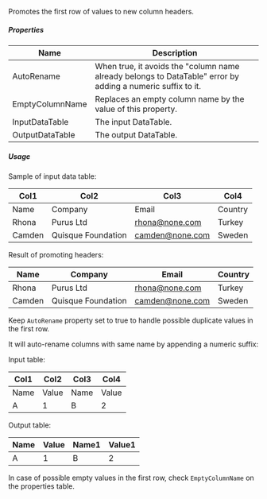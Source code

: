 Promotes the first row of values to new column headers.

<div class="data-table-sprite promote-headers"></div>

##### Properties

|Name           |Description                                                                                                |
|---------------|-----------------------------------------------------------------------------------------------------------|
|AutoRename     |When true, it avoids the "column name already belongs to DataTable" error by adding a numeric suffix to it.|
|EmptyColumnName|Replaces an empty column name by the value of this property.                                               |
|InputDataTable |The input DataTable.                                                                                       |
|OutputDataTable|The output DataTable.                                                                                      |


##### Usage

Sample of input data table:

|  Col1  |        Col2        |      Col3       |  Col4   |
| ------ | ------------------ | --------------- | ------- |
| Name   | Company            | Email           | Country |
| Rhona  | Purus Ltd          | rhona@none.com  | Turkey  |
| Camden | Quisque Foundation | camden@none.com | Sweden  |

Result of promoting headers:

| Name   | Company            | Email           | Country |
| ------ | ------------------ | --------------- | ------- |
| Rhona  | Purus Ltd          | rhona@none.com  | Turkey  |
| Camden | Quisque Foundation | camden@none.com | Sweden  |

Keep `AutoRename` property set to true to handle possible duplicate values in the first row.

It will auto-rename columns with same name by appending a numeric suffix:

Input table:

| Col1 | Col2  |             Col3              |              Col4              |
| ---- | ----- | ----------------------------- | ------------------------------ |
| Name | Value | <span class="red">Name</span> | <span class="red">Value</span> |
| A    | 1     | B                             | 2                              |

Output table:

| Name | Value | <span class="green">Name1</span> | <span class="green">Value1</span> |
| ---- | ----- | -------------------------------- | --------------------------------- |
| A    | 1     | B                                | 2                                 |

In case of possible empty values in the first row, check `EmptyColumnName` on the properties table.